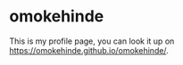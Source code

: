 # omokehinde
This is my profile page, you can look it up on https://omokehinde.github.io/omokehinde/.

